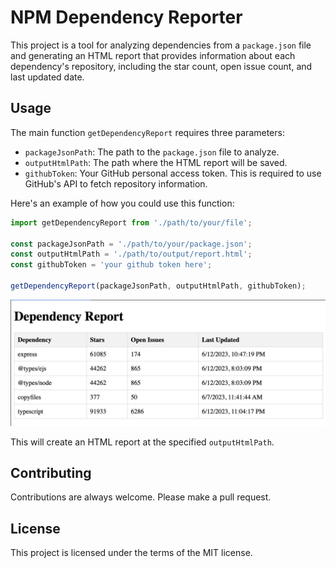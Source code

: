 # NPM Dependency Reporter

This project is a tool for analyzing dependencies from a `package.json` file and generating an HTML report that provides information about each dependency's repository, including the star count, open issue count, and last updated date.

## Usage

The main function `getDependencyReport` requires three parameters:

- `packageJsonPath`: The path to the `package.json` file to analyze.
- `outputHtmlPath`: The path where the HTML report will be saved.
- `githubToken`: Your GitHub personal access token. This is required to use GitHub's API to fetch repository information.

Here's an example of how you could use this function:

```javascript
import getDependencyReport from './path/to/your/file';

const packageJsonPath = './path/to/your/package.json';
const outputHtmlPath = './path/to/output/report.html';
const githubToken = 'your github token here';

getDependencyReport(packageJsonPath, outputHtmlPath, githubToken);
```

![example](img/example.jpg "example")

This will create an HTML report at the specified `outputHtmlPath`.

## Contributing

Contributions are always welcome. Please make a pull request.

## License

This project is licensed under the terms of the MIT license.
